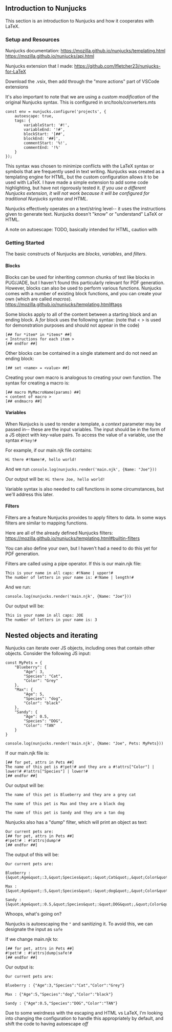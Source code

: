 ## Introduction to Nunjucks
This section is an introduction to Nunjucks and how it cooperates with LaTeX. 

### Setup and Resources

Nunjucks documentation:
https://mozilla.github.io/nunjucks/templating.html
https://mozilla.github.io/nunjucks/api.html

Nunjucks extension that I made:
https://github.com/lfletcher23/nunjucks-for-LaTeX

Download the .vsix, then add through the "more actions" part of VSCode extensions

It's also important to note that we are using a *custom modification* of the original Nunjucks syntax. This is configured in src/tools/converters.mts

```
const env = nunjucks.configure('projects', {
    autoescape: true,
    tags: {
        variableStart: '#!',
        variableEnd: '!#',
        blockStart: '[##',
        blockEnd: '##]',
        commentStart: '%!',
        commentEnd: '!%'
    }
});
```
This syntax was chosen to minimize conflicts with the LaTeX syntax or symbols that are frequently used in text writing. Nunjucks was created as a templating engine for HTML, but the custom configuration allows it to be used with LaTeX. I have made a simple extension to add some code highlighting, but have not rigorously tested it. *If you use a different Nunjucks extension, it will not work because it will be configured for traditional Nunjucks syntax and HTML.* 

Nunjucks effectively operates on a text/string level-- it uses the instructions given to generate text. Nunjucks doesn't "know" or "understand" LaTeX or HTML.

A note on autoescape: TODO, basically intended for HTML, caution with 

### Getting Started

The basic constructs of Nunjucks are *blocks*, *variables*, and *filters*. 

#### Blocks

Blocks can be used for inheriting common chunks of test like blocks in PUG/JADE, but I haven't found this particularly relevant for PDF generation. However, blocks can also be used to perform various functions. Nunjucks comes with a number of existing block functions, and you can create your own (which are called *macros*). https://mozilla.github.io/nunjucks/templating.html#tags

Some blocks apply to all of the content between a starting block and an ending block. A *for* block uses the following syntax: (note that < > is used for demonstration purposes and should not appear in the code)
```
[## for *item* in *items* ##]
< Instructions for each item >
[## endfor ##]
```

Other blocks can be contained in a single statement and do not need an ending block:
```
[## set <name> = <value> ##]
```

Creating your own macro is analogous to creating your own function. The syntax for creating a macro is:
```
[## macro MyMacroName(params) ##]
< content of macro >
[## endmacro ##]
```
#### Variables

When Nunjucks is used to render a template, a *context* parameter may be passed in-- these are the input variables. The input should be in the form of a JS object with key-value pairs. To access the value of a variable, use the syntax  ```#!key!#```

For example, if our main.njk file contains:
```
Hi there #!Name!#, hello world!
```
And we run 
```console.log(nunjucks.render('main.njk', {Name: "Joe"}))```

Our output will be:
``` Hi there Joe, hello world! ```

Variable syntax is also needed to call functions in some circumstances, but we'll address this later.

#### Filters

Filters are a feature Nunjucks provides to apply filters to data. In some ways filters are similar to mapping functions.

Here are all of the already defined Nunjucks filters: https://mozilla.github.io/nunjucks/templating.html#builtin-filters

You can also define your own, but I haven't had a need to do this yet for PDF generation. 

Filters are called using a pipe operator. If this is our main.njk file:
```
This is your name in all caps: #!Name | upper!#
The number of letters in your name is: #!Name | length!#
```
And we run:
```
console.log(nunjucks.render('main.njk', {Name: "Joe"}))
```

Our output will be:
```
This is your name in all caps: JOE
The number of letters in your name is: 3
```

## Nested objects and iterating

Nunjucks can iterate over JS objects, including ones that contain other objects. Consider the following JS input:
```
const MyPets = {
    "Blueberry": {
        "Age": 3,
        "Species": "Cat",
        "Color": "Grey"
    },
    "Max": {
        "Age": 5,
        "Species": "dog",
        "Color": "black"
    },
    "Sandy": {
        "Age": 0.5,
        "Species": "DOG",
        "Color": "TAN"
    }
}

console.log(nunjucks.render('main.njk', {Name: "Joe", Pets: MyPets}))
```

If our main.njk file is:
```
[## for pet, attrs in Pets ##]
The name of this pet is #!pet!# and they are a #!attrs["Color"] | lower!# #!attrs["Species"] | lower!#
[## endfor ##]
```

Our output will be:
```
The name of this pet is Blueberry and they are a grey cat

The name of this pet is Max and they are a black dog

The name of this pet is Sandy and they are a tan dog
```

Nunjucks also has a "dump" filter, which will print an object as text:
```
Our current pets are:
[## for pet, attrs in Pets ##]
#!pet!# : #!attrs|dump!#
[## endfor ##]
```

The output of this will be:
```
Our current pets are:

Blueberry : {&quot;Age&quot;:3,&quot;Species&quot;:&quot;Cat&quot;,&quot;Color&quot;:&quot;Grey&quot;}

Max : {&quot;Age&quot;:5,&quot;Species&quot;:&quot;dog&quot;,&quot;Color&quot;:&quot;black&quot;}

Sandy : {&quot;Age&quot;:0.5,&quot;Species&quot;:&quot;DOG&quot;,&quot;Color&quot;:&quot;TAN&quot;}
```

Whoops, what's going on?

Nunjucks is autoescaping the ```"``` and sanitizing it. To avoid this, we can designate the input as ```safe```

If we change main.njk to:
```
[## for pet, attrs in Pets ##]
#!pet!# : #!attrs|dump|safe!#
[## endfor ##]
```

Our output is:
```
Our current pets are:

Blueberry : {"Age":3,"Species":"Cat","Color":"Grey"}

Max : {"Age":5,"Species":"dog","Color":"black"}

Sandy : {"Age":0.5,"Species":"DOG","Color":"TAN"}
```

Due to some weirdness with the escaping and HTML vs LaTeX, I'm looking into changing the configuration to handle this appropriately by default, and shift the code to having autoescape *off*